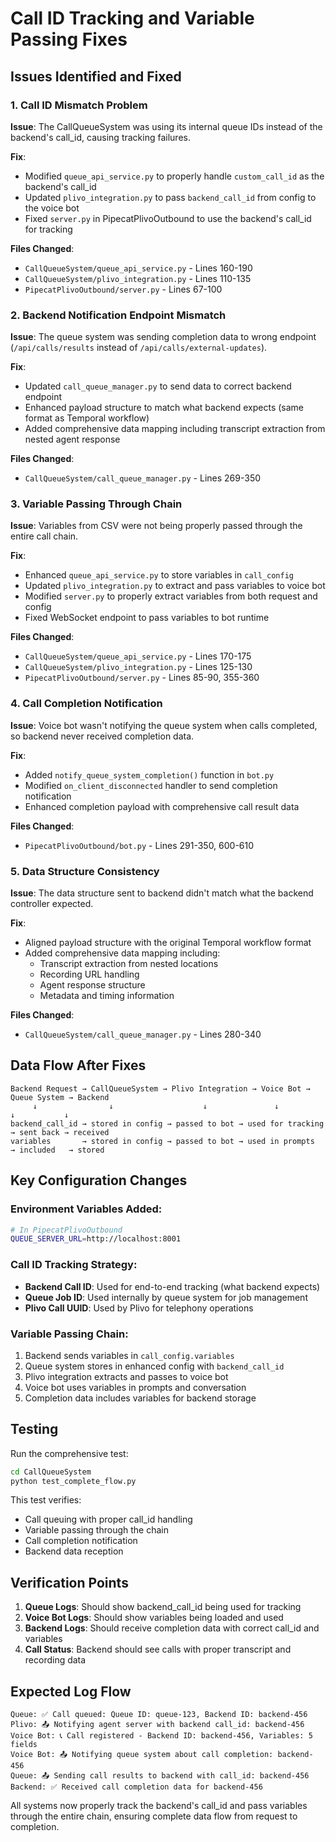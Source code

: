 # Call ID Tracking and Variable Passing Fixes

## Issues Identified and Fixed

### 1. **Call ID Mismatch Problem**
**Issue**: The CallQueueSystem was using its internal queue IDs instead of the backend's call_id, causing tracking failures.

**Fix**: 
- Modified `queue_api_service.py` to properly handle `custom_call_id` as the backend's call_id
- Updated `plivo_integration.py` to pass `backend_call_id` from config to the voice bot
- Fixed `server.py` in PipecatPlivoOutbound to use the backend's call_id for tracking

**Files Changed**:
- `CallQueueSystem/queue_api_service.py` - Lines 160-190
- `CallQueueSystem/plivo_integration.py` - Lines 110-135  
- `PipecatPlivoOutbound/server.py` - Lines 67-100

### 2. **Backend Notification Endpoint Mismatch**
**Issue**: The queue system was sending completion data to wrong endpoint (`/api/calls/results` instead of `/api/calls/external-updates`).

**Fix**:
- Updated `call_queue_manager.py` to send data to correct backend endpoint
- Enhanced payload structure to match what backend expects (same format as Temporal workflow)
- Added comprehensive data mapping including transcript extraction from nested agent response

**Files Changed**:
- `CallQueueSystem/call_queue_manager.py` - Lines 269-350

### 3. **Variable Passing Through Chain**
**Issue**: Variables from CSV were not being properly passed through the entire call chain.

**Fix**:
- Enhanced `queue_api_service.py` to store variables in `call_config`
- Updated `plivo_integration.py` to extract and pass variables to voice bot
- Modified `server.py` to properly extract variables from both request and config
- Fixed WebSocket endpoint to pass variables to bot runtime

**Files Changed**:
- `CallQueueSystem/queue_api_service.py` - Lines 170-175
- `CallQueueSystem/plivo_integration.py` - Lines 125-130
- `PipecatPlivoOutbound/server.py` - Lines 85-90, 355-360

### 4. **Call Completion Notification**
**Issue**: Voice bot wasn't notifying the queue system when calls completed, so backend never received completion data.

**Fix**:
- Added `notify_queue_system_completion()` function in `bot.py`
- Modified `on_client_disconnected` handler to send completion notification
- Enhanced completion payload with comprehensive call result data

**Files Changed**:
- `PipecatPlivoOutbound/bot.py` - Lines 291-350, 600-610

### 5. **Data Structure Consistency**
**Issue**: The data structure sent to backend didn't match what the backend controller expected.

**Fix**:
- Aligned payload structure with the original Temporal workflow format
- Added comprehensive data mapping including:
  - Transcript extraction from nested locations
  - Recording URL handling
  - Agent response structure
  - Metadata and timing information

**Files Changed**:
- `CallQueueSystem/call_queue_manager.py` - Lines 280-340

## Data Flow After Fixes

```
Backend Request → CallQueueSystem → Plivo Integration → Voice Bot → Queue System → Backend
     ↓                ↓                    ↓               ↓            ↓           ↓
backend_call_id → stored in config → passed to bot → used for tracking → sent back → received
variables       → stored in config → passed to bot → used in prompts  → included   → stored
```

## Key Configuration Changes

### Environment Variables Added:
```bash
# In PipecatPlivoOutbound
QUEUE_SERVER_URL=http://localhost:8001
```

### Call ID Tracking Strategy:
- **Backend Call ID**: Used for end-to-end tracking (what backend expects)
- **Queue Job ID**: Used internally by queue system for job management  
- **Plivo Call UUID**: Used by Plivo for telephony operations

### Variable Passing Chain:
1. Backend sends variables in `call_config.variables`
2. Queue system stores in enhanced config with `backend_call_id`
3. Plivo integration extracts and passes to voice bot
4. Voice bot uses variables in prompts and conversation
5. Completion data includes variables for backend storage

## Testing

Run the comprehensive test:
```bash
cd CallQueueSystem
python test_complete_flow.py
```

This test verifies:
- Call queuing with proper call_id handling
- Variable passing through the chain
- Call completion notification
- Backend data reception

## Verification Points

1. **Queue Logs**: Should show backend_call_id being used for tracking
2. **Voice Bot Logs**: Should show variables being loaded and used
3. **Backend Logs**: Should receive completion data with correct call_id and variables
4. **Call Status**: Backend should see calls with proper transcript and recording data

## Expected Log Flow

```
Queue: ✅ Call queued: Queue ID: queue-123, Backend ID: backend-456
Plivo: 📤 Notifying agent server with backend call_id: backend-456
Voice Bot: 📞 Call registered - Backend ID: backend-456, Variables: 5 fields
Voice Bot: 📤 Notifying queue system about call completion: backend-456  
Queue: 📤 Sending call results to backend with call_id: backend-456
Backend: ✅ Received call completion data for backend-456
```

All systems now properly track the backend's call_id and pass variables through the entire chain, ensuring complete data flow from request to completion. 